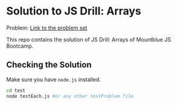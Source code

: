 # Solution to JS Drill: Arrays

Problem: [Link to the problem set](https://github.com/mountblue/javascript-full-stack-path/blob/master/2.%20javascript/3.%20javascript-practice.md#js-drill-arrays)

This repo contains the solution of JS Drill: Arrays of Mountblue JS Bootcamp.

## Checking the Solution

Make sure you have `node.js` installed.

```bash
cd test
node testEach.js #or any other testProblem file
```
